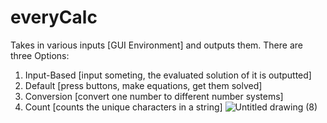 # everyCalc
Takes in various inputs [GUI Environment] and outputs them. There are three Options:
1) Input-Based [input someting, the evaluated solution of it is outputted]
2) Default [press buttons, make equations, get them solved]
3) Conversion [convert one number to different number systems]
4) Count [counts the unique characters in a string]
![Untitled drawing (8)](https://user-images.githubusercontent.com/122167559/228623627-9b8c4253-9817-4e57-bd30-74e025ada86c.png)
